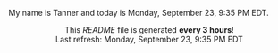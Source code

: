 My name is Tanner and today is Monday, September 23, 9:35 PM EDT.

<p align="center">This <i>README</i> file is generated <b>every 3 hours</b>!</br>Last refresh: Monday, September 23, 9:35 PM EDT<br /></p>
